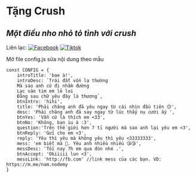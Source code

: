 # Tặng Crush
## _Một điều nho nhỏ tỏ tình với crush_

Liên lạc: 
[![Facebook](https://i.imgur.com/GRqy96ts.jpg)](https://www.facebook.com/nam.nodemy)
[![Tiktok](https://i.imgur.com/Nbfl1E7t.jpg)](https://www.tiktok.com/@manindev)

Mở file config.js sửa nội dung theo mẫu
```
const CONFIG = {
    introTitle: 'bae à!',
    introDesc: `Trái đất vốn lạ thường
    Mà sao anh cứ đi nhầm đường
    Lạc vào tim em lẻ loi
    Đằng sau chữ yêu đây là thương`,
    btnIntro: 'hihi',
    title: 'Phải chăng anh đã yêu ngay từ cái nhìn đầu tiên 😙',
    desc: 'Phải chăng anh đã say ngay từ lúc thấy nụ cười ấy ',
    btnYes: 'Vẫn cứ là thích em <33',
    btnNo: 'Không, bạn iu à :3',
    question:'Trên thế giới hơn 7 tỉ người mà sao anh lại yêu em <3',
    btnReply: 'Gửi cho em <3',
    reply: 'Yêu thì yêu mà không yêu thì yêu <33333333',
    mess: 'em biết mà 🥰. Yêu anh nhiều nhiều 😘😘',
    messDesc: 'Tối nay 7h em qua đón nhé .',
    btnAccept: 'Okiiiii lun <3',
    messLink: 'http://fb.com' //link mess của các bạn. VD: https://m.me/nam.nodemy
}
```


